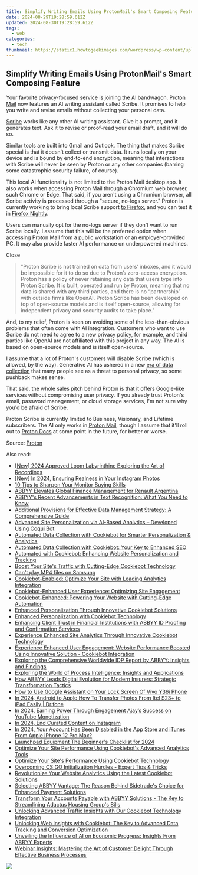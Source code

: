 ```yaml
---
title: Simplify Writing Emails Using ProtonMail's Smart Composing Feature
date: 2024-08-29T19:28:59.612Z
updated: 2024-08-30T19:28:59.612Z
tags:
  - web
categories:
  - tech
thumbnail: https://static1.howtogeekimages.com/wordpress/wp-content/uploads/2024/03/protonmail.jpg
---
```


## Simplify Writing Emails Using ProtonMail's Smart Composing Feature

Your favorite privacy-focused service is joining the AI bandwagon. [Proton Mail](https://www.anrdoezrs.net/links/3607085/type/dlg/sid/UUhtgUeUpU2004231/https://proton.me/mail) now features an AI writing assistant called Scribe. It promises to help you write and revise emails without collecting your personal data.

[Scribe](https://www.anrdoezrs.net/links/3607085/type/dlg/sid/UUhtgUeUpU2004231/https://proton.me/blog/proton-scribe-writing-assistant) works like any other AI writing assistant. Give it a prompt, and it generates text. Ask it to revise or proof-read your email draft, and it will do so.

 Similar tools are built into Gmail and Outlook. The thing that makes Scribe special is that it doesn't collect or transmit data. It runs locally on your device and is bound by end-to-end encryption, meaning that interactions with Scribe will never be seen by Proton or any other companies (barring some catastrophic security failure, of course).

 This local AI functionality is not limited to the Proton Mail desktop app. It also works when accessing Proton Mail through a Chromium web browser, such Chrome or Edge. That said, if you aren't using a Chromium browser, all Scribe activity is processed through a "secure, no-logs server." Proton is currently working to bring local Scribe support [to Firefox](http://mastodon.social/@protonprivacy/112807399837648341), and you can test it in [Firefox Nightly](https://www.mozilla.org/en-US/firefox/channel/desktop/).

 Users can manually opt for the no-logs server if they don't want to run Scribe locally. I assume that this will be the preferred option when accessing Proton Mail from a public workstation or an employer-provided PC. It may also provide faster AI performance on underpowered machines.

Close 

> "Proton Scribe is not trained on data from users’ inboxes, and it would be impossible for it to do so due to Proton’s zero-access encryption. Proton has a policy of never retaining any data that users type into Proton Scribe. It is built, operated and run by Proton, meaning that no data is shared with any third parties, and there is no “partnership” with outside firms like OpenAI. Proton Scribe has been developed on top of open-source models and is itself open-source, allowing for independent privacy and security audits to take place."

 And, to my relief, Proton is keen on avoiding some of the less-than-obvious problems that often come with AI integration. Customers who want to use Scribe do not need to agree to a new privacy policy, for example, and third parties like OpenAI are not affiliated with this project in any way. The AI is based on open-source models and is itself open-source.

 I assume that a lot of Proton's customers will disable Scribe (which is allowed, by the way). Generative AI has ushered in a new [era of data collection](https://youtube-docs.techidaily.com/approved-mastering-timeliness-using-current-events-to-your-advantage/) that many people see as a threat to personal privacy, so some pushback makes sense.

 That said, the whole sales pitch behind Proton is that it offers Google-like services without compromising user privacy. If you already trust Proton's email, password management, or cloud storage services, I'm not sure why you'd be afraid of Scribe.

 Proton Scribe is currently limited to Business, Visionary, and Lifetime subscribers. The AI only works in [Proton Mail](https://www.anrdoezrs.net/links/3607085/type/dlg/sid/UUhtgUeUpU2004231/https://proton.me/mail), though I assume that it'll roll out to [Proton Docs](https://screen-capture.techidaily.com/new-in-2024-key-methods-for-silent-screen-imaging/) at some point in the future, for better or worse.

 Source: [Proton](https://www.anrdoezrs.net/links/3607085/type/dlg/sid/UUhtgUeUpU2004231/https://proton.me/blog/proton-scribe-writing-assistant)

<ins class="adsbygoogle"
     style="display:block"
     data-ad-format="autorelaxed"
     data-ad-client="ca-pub-7571918770474297"
     data-ad-slot="1223367746"></ins>



<ins class="adsbygoogle"
     style="display:block"
     data-ad-client="ca-pub-7571918770474297"
     data-ad-slot="8358498916"
     data-ad-format="auto"
     data-full-width-responsive="true"></ins>

<span class="atpl-alsoreadstyle">Also read:</span>
<div><ul>
<li><a href="https://visual-screen-recording.techidaily.com/new-2024-approved-loom-labyrinthine-exploring-the-art-of-recordings/"><u>[New] 2024 Approved  Loom Labyrinthine  Exploring the Art of Recordings</u></a></li>
<li><a href="https://instagram-video-recordings.techidaily.com/new-in-2024-ensuring-realness-in-your-instagram-photos/"><u>[New] In 2024, Ensuring Realness in Your Instagram Photos</u></a></li>
<li><a href="https://games-able.techidaily.com/10-tips-to-sharpen-your-monitor-buying-skills/"><u>10 Tips to Sharpen Your Monitor Buying Skills</u></a></li>
<li><a href="https://some-tips.techidaily.com/abbyy-elevates-global-finance-management-for-renault-argentina/"><u>ABBYY Elevates Global Finance Management for Renault Argentina</u></a></li>
<li><a href="https://some-tips.techidaily.com/abbyys-recent-advancements-in-text-recognition-what-you-need-to-know/"><u>ABBYY's Recent Advancements in Text Recognition: What You Need to Know</u></a></li>
<li><a href="https://some-tips.techidaily.com/additional-provisions-for-effective-data-management-strategy-a-comprehensive-guide/"><u>Additional Provisions for Effective Data Management Strategy: A Comprehensive Guide</u></a></li>
<li><a href="https://some-tips.techidaily.com/advanced-site-personalization-via-ai-based-analytics-developed-using-coqui-bot/"><u>Advanced Site Personalization via AI-Based Analytics – Developed Using Coqui Bot</u></a></li>
<li><a href="https://some-tips.techidaily.com/automated-data-collection-with-cookiebot-for-smarter-personalization-and-analytics/"><u>Automated Data Collection with Cookiebot for Smarter Personalization & Analytics</u></a></li>
<li><a href="https://some-tips.techidaily.com/automated-data-collection-with-cookiebot-your-key-to-enhanced-seo/"><u>Automated Data Collection with Cookiebot: Your Key to Enhanced SEO</u></a></li>
<li><a href="https://some-tips.techidaily.com/automated-with-cookiebot-enhancing-website-personalization-and-tracking/"><u>Automated with Cookiebot: Enhancing Website Personalization and Tracking</u></a></li>
<li><a href="https://some-tips.techidaily.com/boost-your-sites-traffic-with-cutting-edge-cookiebot-technology/"><u>Boost Your Site's Traffic with Cutting-Edge Cookiebot Technology</u></a></li>
<li><a href="https://phone-solutions.techidaily.com/cant-play-mp4-files-on-samsung-by-aiseesoft-video-converter-play-mp4-on-android/"><u>Can't play MP4 files on Samsung</u></a></li>
<li><a href="https://some-tips.techidaily.com/cookiebot-enabled-optimize-your-site-with-leading-analytics-integration/"><u>Cookiebot-Enabled: Optimize Your Site with Leading Analytics Integration</u></a></li>
<li><a href="https://some-tips.techidaily.com/cookiebot-enhanced-user-experience-optimizing-site-engagement/"><u>Cookiebot-Enhanced User Experience: Optimizing Site Engagement</u></a></li>
<li><a href="https://some-tips.techidaily.com/cookiebot-enhanced-powering-your-website-with-cutting-edge-automation/"><u>Cookiebot-Enhanced: Powering Your Website with Cutting-Edge Automation</u></a></li>
<li><a href="https://some-tips.techidaily.com/enhanced-personalization-through-innovative-cookiebot-solutions/"><u>Enhanced Personalization Through Innovative Cookiebot Solutions</u></a></li>
<li><a href="https://some-tips.techidaily.com/enhanced-personalization-with-cookiebot-technology/"><u>Enhanced Personalization with Cookiebot Technology</u></a></li>
<li><a href="https://some-tips.techidaily.com/enhancing-client-trust-in-financial-institutions-with-abbyy-id-proofing-and-confirmation-services/"><u>Enhancing Client Trust in Financial Institutions with ABBYY ID Proofing and Confirmation Services</u></a></li>
<li><a href="https://some-tips.techidaily.com/experience-enhanced-site-analytics-through-innovative-cookiebot-technology/"><u>Experience Enhanced Site Analytics Through Innovative Cookiebot Technology</u></a></li>
<li><a href="https://some-tips.techidaily.com/experience-enhanced-user-engagement-website-performance-boosted-using-innovative-solution-cookiebot-integration/"><u>Experience Enhanced User Engagement: Website Performance Boosted Using Innovative Solution - Cookiebot Integration</u></a></li>
<li><a href="https://some-tips.techidaily.com/exploring-the-comprehensive-worldwide-idp-report-by-abbyy-insights-and-findings/"><u>Exploring the Comprehensive Worldwide IDP Report by ABBYY: Insights and Findings</u></a></li>
<li><a href="https://some-tips.techidaily.com/exploring-the-world-of-process-intelligence-insights-and-applications/"><u>Exploring the World of Process Intelligence: Insights and Applications</u></a></li>
<li><a href="https://some-tips.techidaily.com/how-abbyy-leads-digital-evolution-for-modern-insurers-strategic-transformation-tactics/"><u>How ABBYY Leads Digital Evolution for Modern Insurers: Strategic Transformation Tactics</u></a></li>
<li><a href="https://unlock-android.techidaily.com/how-to-use-google-assistant-on-your-lock-screen-of-vivo-y36i-phone-by-drfone-android/"><u>How to Use Google Assistant on Your Lock Screen Of Vivo Y36i Phone</u></a></li>
<li><a href="https://android-transfer.techidaily.com/in-2024-android-to-apple-how-to-transfer-photos-from-itel-s23plus-to-ipad-easily-drfone-by-drfone-transfer-from-android-transfer-from-android/"><u>In 2024, Android to Apple How To Transfer Photos From Itel S23+ to iPad Easily | Dr.fone</u></a></li>
<li><a href="https://youtube-tips.techidaily.com/24-earning-power-through-engagement-ajays-success-on-youtube-monetization/"><u>In 2024, Earning Power Through Engagement  Ajay’s Success on YouTube Monetization</u></a></li>
<li><a href="https://instagram-clips.techidaily.com/in-2024-end-curated-content-on-instagram/"><u>In 2024, End Curated Content on Instagram</u></a></li>
<li><a href="https://apple-account.techidaily.com/in-2024-your-account-has-been-disabled-in-the-app-store-and-itunes-from-apple-iphone-12-pro-max-by-drfone-ios/"><u>In 2024, Your Account Has Been Disabled in the App Store and iTunes From Apple iPhone 12 Pro Max?</u></a></li>
<li><a href="https://youtube-stream.techidaily.com/launchpad-equipment-the-beginners-checklist-for-2024/"><u>Launchpad Equipment  The Beginner's Checklist for 2024</u></a></li>
<li><a href="https://some-tips.techidaily.com/optimize-your-site-performance-using-cookiebots-advanced-analytics-tools/"><u>Optimize Your Site Performance Using Cookiebot's Advanced Analytics Tools</u></a></li>
<li><a href="https://some-tips.techidaily.com/optimize-your-sites-performance-using-cookiebot-technology/"><u>Optimize Your Site's Performance Using Cookiebot Technology</u></a></li>
<li><a href="https://win-answers.techidaily.com/overcoming-csgo-initialization-hurdles-expert-tips-and-tricks/"><u>Overcoming CS:GO Initialization Hurdles - Expert Tips & Tricks</u></a></li>
<li><a href="https://some-tips.techidaily.com/revolutionize-your-website-analytics-using-the-latest-cookiebot-solutions/"><u>Revolutionize Your Website Analytics Using the Latest Cookiebot Solutions</u></a></li>
<li><a href="https://some-tips.techidaily.com/selecting-abbyy-vantage-the-reason-behind-sidetrades-choice-for-enhanced-payment-solutions/"><u>Selecting ABBYY Vantage: The Reason Behind Sidetrade's Choice for Enhanced Payment Solutions</u></a></li>
<li><a href="https://some-tips.techidaily.com/transform-your-accounts-payable-with-abbyy-solutions-the-key-to-streamlining-adactus-housing-groups-bills/"><u>Transform Your Accounts Payable with ABBYY Solutions - The Key to Streamlining Adactus Housing Group's Bills</u></a></li>
<li><a href="https://some-tips.techidaily.com/unlocking-advanced-traffic-insights-with-our-cookiebot-technology-integration/"><u>Unlocking Advanced Traffic Insights with Our Cookiebot Technology Integration</u></a></li>
<li><a href="https://some-tips.techidaily.com/unlocking-web-insights-with-cookiebot-the-key-to-advanced-data-tracking-and-conversion-optimization/"><u>Unlocking Web Insights with Cookiebot: The Key to Advanced Data Tracking and Conversion Optimization</u></a></li>
<li><a href="https://some-tips.techidaily.com/unveiling-the-influence-of-ai-on-economic-progress-insights-from-abbyy-experts/"><u>Unveiling the Influence of AI on Economic Progress: Insights From ABBYY Experts</u></a></li>
<li><a href="https://some-tips.techidaily.com/webinar-insights-mastering-the-art-of-customer-delight-through-effective-business-processes/"><u>Webinar Insights: Mastering the Art of Customer Delight Through Effective Business Processes</u></a></li>
</ul></div>

<!-- affiliate ads begin -->
<a href="https://shop.copernic.com/order/checkout.php?PRODS=41033101&QTY=1&AFFILIATE=108875&CART=1"><img src="https://secure.2checkout.com/images/merchant/8d30aa96e72440759f74bd2306c1fa3d/Copernic-2023-Affiliate-728x90-Elite.png" border="0"></a>
<!-- affiliate ads end -->